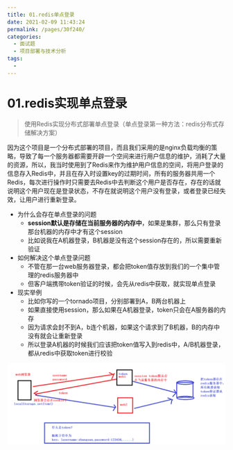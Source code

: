 ```yaml
---
title: 01.redis单点登录
date: 2021-02-09 11:43:24
permalink: /pages/30f240/
categories:
  - 面试题
  - 项目部署与技术分析
tags:
  - 
---
```


# 01.redis实现单点登录

> 使用Redis实现分布式部署单点登录（单点登录第一种方法：redis分布式存储解决方案）

因为这个项目是一个分布式部署的项目，而且我们采用的是nginx负载均衡的策略，导致了每一个服务器都需要开辟一个空间来进行用户信息的维护，消耗了大量的资源，所以，我当时使用到了Redis来作为维护用户信息的空间，将用户登录的信息存入Redis中，并且在存入时设置key的过期时间，所有的服务器共用一个Redis，每次进行操作时只需要去Redis中去判断这个用户是否存在，存在的话就说明这个用户现在是登录状态，不存在就说明这个用户没有登录，或者登录已经失效，让用户进行重新登录。

- 为什么会存在单点登录的问题
     - **session默认是存储在当前服务器的内存中**，如果是集群，那么只有登录那台机器的内存中才有这个session
     - 比如说我在A机器登录，B机器是没有这个session存在的，所以需要重新验证
- 如何解决这个单点登录问题
     - 不管在那一台web服务器登录，都会把token值存放到我们的一个集中管理的redis服务器中
     - 但客户端携带token验证的时候，会先从redis中获取，就实现单点登录
- 现实举例
     - 比如你写的一个tornado项目，分别部署到A，B两台机器上
     - 如果直接使用session，那么如果在A机器登录，token只会在A服务器的内存
     - 因为请求会封不到A，b连个机器，如果这个请求到了B机器，B的内存中没有就会让重新登录
     - 所以登录A机器的时候我们应该把token值写入到redis中，A/B机器登录，都从redis中获取token进行校验

![1582078841665](./assets/1582078841665.png)